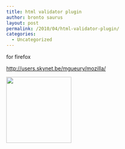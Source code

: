 ```yaml
---
title: html validator plugin
author: bronto saurus
layout: post
permalink: /2010/04/html-validator-plugin/
categories:
  - Uncategorized
---
```

for firefox

<http://users.skynet.be/mgueury/mozilla/>

[<img src="http://brontosaurusrex.69.mu/wp-content/uploads/2010/01/mozillaStar.png" alt="" title="mozillaStar" width="173" height="176" class="alignnone size-full wp-image-623" />][1]

 [1]: http://brontosaurusrex.69.mu/wp-content/uploads/2010/01/mozillaStar.png